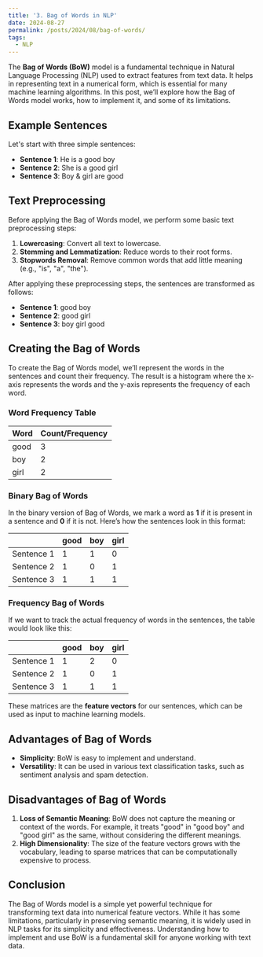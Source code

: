 ```yaml
---
title: '3. Bag of Words in NLP'
date: 2024-08-27
permalink: /posts/2024/08/bag-of-words/
tags:
  - NLP
---
```


The **Bag of Words (BoW)** model is a fundamental technique in Natural Language Processing (NLP) used to extract features from text data. It helps in representing text in a numerical form, which is essential for many machine learning algorithms. In this post, we’ll explore how the Bag of Words model works, how to implement it, and some of its limitations.

## Example Sentences

Let's start with three simple sentences:

- **Sentence 1**: He is a good boy
- **Sentence 2**: She is a good girl
- **Sentence 3**: Boy & girl are good

## Text Preprocessing

Before applying the Bag of Words model, we perform some basic text preprocessing steps:

1. **Lowercasing**: Convert all text to lowercase.
2. **Stemming and Lemmatization**: Reduce words to their root forms.
3. **Stopwords Removal**: Remove common words that add little meaning (e.g., "is", "a", "the").

After applying these preprocessing steps, the sentences are transformed as follows:

- **Sentence 1**: good boy
- **Sentence 2**: good girl
- **Sentence 3**: boy girl good

## Creating the Bag of Words

To create the Bag of Words model, we’ll represent the words in the sentences and count their frequency. The result is a histogram where the x-axis represents the words and the y-axis represents the frequency of each word.

### Word Frequency Table

| Word  | Count/Frequency |
|-------|-----------------|
| good  | 3               |
| boy   | 2               |
| girl  | 2               |

### Binary Bag of Words

In the binary version of Bag of Words, we mark a word as **1** if it is present in a sentence and **0** if it is not. Here’s how the sentences look in this format:

|          | good | boy | girl |
|----------|------|-----|------|
| Sentence 1 | 1    | 1   | 0    |
| Sentence 2 | 1    | 0   | 1    |
| Sentence 3 | 1    | 1   | 1    |

### Frequency Bag of Words

If we want to track the actual frequency of words in the sentences, the table would look like this:

|          | good | boy | girl |
|----------|------|-----|------|
| Sentence 1 | 1    | 2   | 0    |
| Sentence 2 | 1    | 0   | 1    |
| Sentence 3 | 1    | 1   | 1    |

These matrices are the **feature vectors** for our sentences, which can be used as input to machine learning models.

## Advantages of Bag of Words

- **Simplicity**: BoW is easy to implement and understand.
- **Versatility**: It can be used in various text classification tasks, such as sentiment analysis and spam detection.

## Disadvantages of Bag of Words

1. **Loss of Semantic Meaning**: BoW does not capture the meaning or context of the words. For example, it treats "good" in "good boy" and "good girl" as the same, without considering the different meanings.
2. **High Dimensionality**: The size of the feature vectors grows with the vocabulary, leading to sparse matrices that can be computationally expensive to process.

## Conclusion

The Bag of Words model is a simple yet powerful technique for transforming text data into numerical feature vectors. While it has some limitations, particularly in preserving semantic meaning, it is widely used in NLP tasks for its simplicity and effectiveness. Understanding how to implement and use BoW is a fundamental skill for anyone working with text data.
